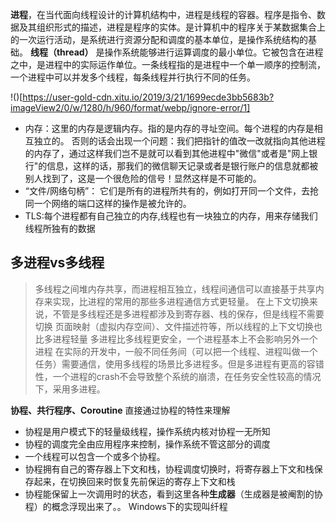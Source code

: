**进程**，在当代面向线程设计的计算机结构中，进程是线程的容器。程序是指令、数据及其组织形式的描述，进程是程序的实体。是计算机中的程序关于某数据集合上的一次运行活动，是系统进行资源分配和调度的基本单位，是操作系统结构的基础。
**线程（thread）** 是操作系统能够进行运算调度的最小单位。它被包含在进程之中，是进程中的实际运作单位。一条线程指的是进程中一个单一顺序的控制流，一个进程中可以并发多个线程，每条线程并行执行不同的任务。

!()[https://user-gold-cdn.xitu.io/2019/3/21/1699ecde3bb5683b?imageView2/0/w/1280/h/960/format/webp/ignore-error/1]
- 内存：这里的内存是逻辑内存。指的是内存的寻址空间。每个进程的内存是相互独立的。
否则的话会出现一个问题：我们把指针的值改一改就指向其他进程的内存了，通过这样我们岂不是就可以看到其他进程中"微信"或者是"网上银行"的信息，这样的话，那我们的微信聊天记录或者是银行账户的信息就都被别人找到了，这是一个很危险的信号！显然这样是不可能的。
- “文件/网络句柄”： 它们是所有的进程所共有的，例如打开同一个文件，去抢同一个网络的端口这样的操作是被允许的。
- TLS:每个进程都有自己独立的内存,线程也有一块独立的内存，用来存储我们线程所独有的数据

## 多进程vs多线程
>多线程之间堆内存共享，而进程相互独立，线程间通信可以直接基于共享内存来实现，比进程的常用的那些多进程通信方式更轻量。
在上下文切换来说，不管是多线程还是多进程都涉及到寄存器、栈的保存，但是线程不需要切换 页面映射（虚拟内存空间）、文件描述符等，所以线程的上下文切换也比多进程轻量
多进程比多线程更安全，一个进程基本上不会影响另外一个进程
在实际的开发中，一般不同任务间（可以把一个线程、进程叫做一个任务）需要通信，使用多线程的场景比多进程多。但是多进程有更高的容错性，一个进程的crash不会导致整个系统的崩溃，在任务安全性较高的情况下，采用多进程。

**协程、共行程序、Coroutine**
直接通过协程的特性来理解
- 协程是用户模式下的轻量级线程，操作系统内核对协程一无所知
- 协程的调度完全由应用程序来控制，操作系统不管这部分的调度
- 一个线程可以包含一个或多个协程。
- 协程拥有自己的寄存器上下文和栈，协程调度切换时，将寄存器上下文和栈保存起来，在切换回来时恢复先前保运的寄存上下文和栈
- 协程能保留上一次调用时的状态，看到这里各种**生成器**（生成器是被阉割的协程）的概念浮现出来了。。
Windows下的实现叫纤程















